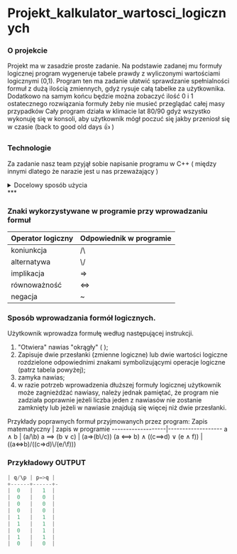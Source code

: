 # Projekt_kalkulator_wartosci_logicznych 


### O projekcie

Projekt ma w zasadzie proste zadanie. Na podstawie zadanej mu formuły logicznej program wygeneruje tabele prawdy z wyliczonymi
wartościami logicznymi (0,1). Program ten ma zadanie ułatwić sprawdzanie spełnialności formuł z dużą ilością zmiennych, gdyż rysuje całą tabelke
za użytkownika. Dodatkowo na samym końcu będzie można zobaczyć ilość 0 i 1 ostatecznego rozwiązania formuły żeby nie musieć przeglądać całej masy przypadków
Cały program działa w klimacie lat 80/90 gdyż wszystko wykonuję się w konsoli, aby użytkownik mógł 
poczuć się jakby przeniosł się w czasie (back to good old days :+1: )

### Technologie

Za zadanie nasz team pzyjął sobie napisanie programu w C++ ( między innymi dlatego że narazie jest u nas przeważający )

<details><summary>Docelowy sposób użycia</summary>
<p> 

1. Użytkownik korzystający z programu określa nazwę swoich zmiennych logicznych dodając wybrane przez siebie litery
2. Następnie wprowadza daną formułę logiczną oznaczając każdą "podformułę" w **oddzielnych(!)** nawiasach
3. Wynik działania ukaże się użytkownikowi za pomocą tabeli prawdy, która uwzględni wszystkie możliwe kombinacje.

</p>
</details>
***

### Znaki wykorzystywane w programie przy wprowadzaniu formuł

Operator logiczny | Odpowiednik w programie
------------------|------------------------
koniunkcja| /\
alternatywa| \\/
implikacja| =>
równoważność| <=>
negacja|~


### Sposób wprowadzania formół logicznych. 

Użytkownik wprowadza formułę według następującej instrukcji. 
1. "Otwiera" nawias "okrągły" ( );
2. Zapisuje dwie przesłanki (zmienne logiczne) lub dwie wartości logiczne rozdzielone odpowiednimi znakami symbolizującymi operacje logiczne (patrz tabela powyżej);
3. zamyka nawias;
4. w razie potrzeb wprowadzenia dłuższej formuły logicznej użytkownik może zagnieżdżać nawiasy, należy jednak pamiętać, że program nie zadziała poprawnie jeżeli liczba jeden z nawiasów nie zostanie zamknięty lub jeżeli w nawiasie znajdują się więcej niż dwie przesłanki.

Przykłady poprawnych formuł przyjmowanych przez program:
Zapis matematyczny | zapis w programie
-------------------|-------------------
a ∧ b | (a/\b)
a ⟹  (b ∨ c) | (a=>(b\\/c))
(a ⟺ b) ∧ ((c⟹d) ∨ (e ∧ f))  | ((a<=>b)/\((c=>d)\\/(e/\f)))

### Przykładowy OUTPUT 

```C
| q/\p | p=>q |
+------+------+-
|  0   |   1  |
|  0   |   0  |
|  0   |   0  |
|  0   |   0  |
|  1   |   1  |
|  1   |   1  |
|  0   |   1  |
|  1   |   1  |
|  0   |   0  |
```
